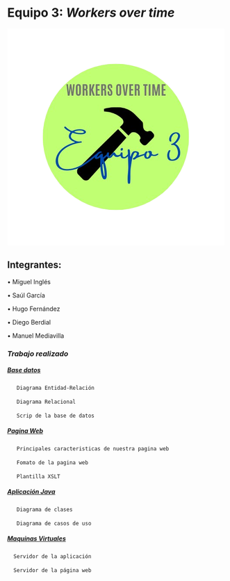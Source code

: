 #  Equipo 3: ***Workers over time*** 

![fotogrupo](https://github.com/MiguelIGP23/DAM1_EQUIPO3_2425/blob/3f5ea1979c010453d8dcf32c20f4847859d476e7/equipo3/Documentos%20generales/Equipo_1-removebg-preview.png)

## Integrantes: 
• Miguel Inglés   

• Saúl García  

• Hugo Fernández 

• Diego Berdial 

• Manuel Mediavilla  

### *Trabajo realizado*

##### *[Base datos](https://github.com/MiguelIGP23/DAM1_EQUIPO3_2425/blob/3b9201ac6d641e2f50e5fa8975bbe9cd21f94942/equipo3/Bases%20de%20Datos/README.md)*
````
   Diagrama Entidad-Relación

   Diagrama Relacional

   Scrip de la base de datos
````
##### *[Pagina Web](https://github.com/MiguelIGP23/DAM1_EQUIPO3_2425/blob/facf78deb56d6d9b239447fd67bcbbc598f7ff2b/equipo3/Lenguaje%20de%20Marcas/README.md)*
````
   Principales caracteristicas de nuestra pagina web

   Fomato de la pagina web

   Plantilla XSLT
````
##### *[Aplicación Java](https://github.com/MiguelIGP23/DAM1_EQUIPO3_2425/blob/27b4bc6b6401da3fabda39f5764755096f52c3a5/equipo3/Entornos%20de%20Desarrollo/Readme.md)*
````
   Diagrama de clases

   Diagrama de casos de uso
````
##### *[Maquinas Virtuales](https://github.com/MiguelIGP23/DAM1_EQUIPO3_2425/blob/604387f7c28abd791357ceec6308c64f7b14b402/equipo3/Sistemas%20Inform%C3%A1ticos/README.md)*
````
  Servidor de la aplicación

  Servidor de la página web
````
